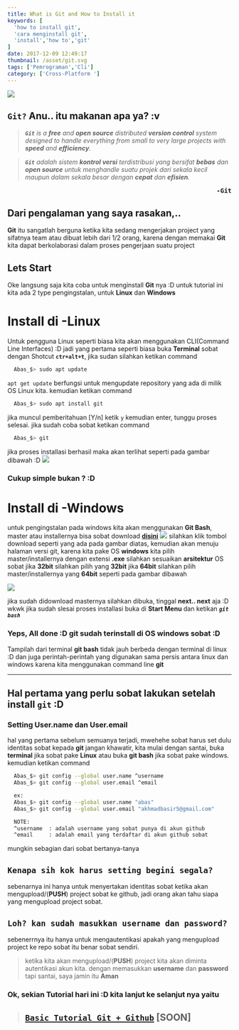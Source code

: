 ```yaml
---
title: What is Git and How to Install it
keywords: [
  'how to install git',
  'cara menginstall git',
  'install','how to','git'
]
date: 2017-12-09 12:49:17
thumbnail: /asset/git.svg
tags: ['Pemrograman','Cli']
category: ['Cross-Platform ']
---
```

![](/asset/git.svg)
## __``Git?``__ Anu.. itu makanan apa ya? :v
> _**``Git``** is a **free** and **open source** distributed **version control** system designed to handle everything from small to very large projects with **speed** and **efficiency**._ 

>_**``Git``** adalah sistem **kontrol versi** terdistribusi yang bersifat **bebas** dan **open source** untuk menghandle suatu projek dari sekala kecil maupun dalam sekala besar dengan **cepat** dan **efisien**._
<pre style="text-align:right"><b>-Git</b></pre>

<!-- more -->

## Dari pengalaman yang saya rasakan,..
__Git__ itu sangatlah berguna ketika kita sedang mengerjakan project yang sifatnya team atau dibuat lebih dari 1/2 orang, karena dengan memakai __Git__ kita dapat berkolaborasi dalam proses pengerjaan suatu project

## Lets Start
Oke langsung saja kita coba untuk menginstall __Git__ nya :D untuk tutorial ini kita ada 2 type pengingstalan, untuk __Linux__ dan __Windows__

# Install di -Linux 
Untuk pengguna Linux seperti biasa kita akan menggunakan CLI(Command Line Interfaces) :D jadi yang pertama seperti biasa buka __Terminal__ sobat dengan Shotcut __``ctr+alt+t``__, jika sudan silahkan  ketikan command
``` bash
  Abas_$> sudo apt update
```
``apt get update`` berfungsi untuk mengupdate repository yang ada di milik OS Linux kita. kemudian ketikan command
``` bash
  Abas_$> sudo apt install git
```
jika muncul pemberitahuan [Y/n] ketik ``y`` kemudian enter, tunggu proses selesai. jika sudah coba sobat ketikan command
``` bash
  Abas_$> git
```
jika proses installasi berhasil maka akan terlihat seperti pada gambar dibawah :D
![](/asset/git-command.png)
### Cukup simple bukan ? :D

# Install di -Windows
untuk pengingstalan pada windows kita akan menggunakan __Git Bash__, master atau installernya bisa sobat download [__disini__](https://git-for-windows.github.io/)
![](/asset/git-bash-download.png)
silahkan klik tombol download seperti yang ada pada gambar diatas, kemudian akan menuju halaman versi git, karena kita pake OS __windows__ kita pilih master/installernya dengan extensi __.exe__ silahkan sesuaikan __arsitektur__ OS sobat jika __32bit__ silahkan pilih yang __32bit__ jika __64bit__ silahkan pilih master/installernya yang __64bit__ seperti pada gambar dibawah

![](/asset/list-git-bash.png)

jika sudah didownload masternya silahkan dibuka, tinggal __next.. next__ aja :D wkwk jika sudah slesai proses installasi buka di __Start Menu__ dan ketikan **_``git bash``_** 
### Yeps, All done :D git sudah terinstall di OS windows sobat :D
Tampilah dari terminal __git bash__ tidak jauh berbeda dengan terminal di linux :D dan juga perintah-perintah yang digunakan sama persis antara linux dan windows karena kita menggunakan command line __git__
- - - - -

## Hal pertama yang perlu sobat lakukan setelah install __``git``__ :D
### Setting User.name dan User.email
hal yang pertama sebelum semuanya terjadi, mwehehe sobat harus set dulu identitas sobat kepada __git__ jangan khawatir, kita mulai dengan santai, buka __terminal__ jika sobat pake __Linux__ atau buka __git bash__ jika sobat pake windows. kemudian ketikan command
``` bash
  Abas_$> git config --global user.name ^username
  Abas_$> git config --global user.email ^email

  ex:
  Abas_$> git config --global user.name "abas"
  Abas_$> git config --global user.email "akhmadbasir5@gmail.com"

  NOTE:
  ^username  : adalah username yang sobat punya di akun github
  ^email     : adalah email yang terdaftar di akun github sobat
```
mungkin sebagian dari sobat bertanya-tanya 
## __```Kenapa sih kok harus setting begini segala?```__
sebenarnya ini hanya untuk menyertakan identitas sobat ketika akan mengupload/(__PUSH__) project sobat ke github, jadi orang akan tahu siapa yang mengupload project sobat. 
## __```Loh? kan sudah masukkan username dan password?```__
sebenerrnya itu hanya untuk mengautentikasi apakah yang mengupload project ke repo sobat itu benar sobat sendiri.
> ketika kita akan mengupload/(__PUSH__) project kita akan diminta autentikasi akun kita. dengan memasukkan __username__ dan __password__ tapi santai, saya jamin itu __Aman__

### Ok, sekian Tutorial hari ini :D kita lanjut ke selanjut nya yaitu
> ## [``Basic Tutorial Git + Github``](https://abas.github.io/2017/12/13/Tutorial-Git-dengan-GitHub) [SOON]
